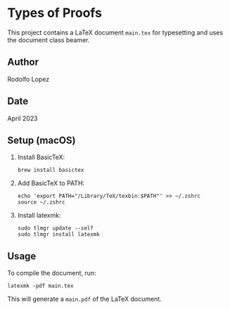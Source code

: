 # Types of Proofs

This project contains a LaTeX document `main.tex` for typesetting and uses the document class beamer.

## Author

Rodolfo Lopez

## Date

April 2023

## Setup (macOS)

1. Install BasicTeX:

   ```
   brew install basictex
   ```

2. Add BasicTeX to PATH:

   ```
   echo 'export PATH="/Library/TeX/texbin:$PATH"' >> ~/.zshrc
   source ~/.zshrc
   ```

3. Install latexmk:
   ```
   sudo tlmgr update --self
   sudo tlmgr install latexmk
   ```

## Usage

To compile the document, run:

```
latexmk -pdf main.tex
```

This will generate a `main.pdf` of the LaTeX document.
